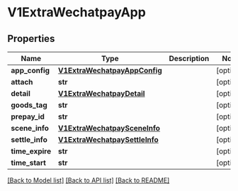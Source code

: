 # V1ExtraWechatpayApp

## Properties
Name | Type | Description | Notes
------------ | ------------- | ------------- | -------------
**app_config** | [**V1ExtraWechatpayAppConfig**](V1ExtraWechatpayAppConfig.md) |  | [optional] 
**attach** | **str** |  | [optional] 
**detail** | [**V1ExtraWechatpayDetail**](V1ExtraWechatpayDetail.md) |  | [optional] 
**goods_tag** | **str** |  | [optional] 
**prepay_id** | **str** |  | [optional] 
**scene_info** | [**V1ExtraWechatpaySceneInfo**](V1ExtraWechatpaySceneInfo.md) |  | [optional] 
**settle_info** | [**V1ExtraWechatpaySettleInfo**](V1ExtraWechatpaySettleInfo.md) |  | [optional] 
**time_expire** | **str** |  | [optional] 
**time_start** | **str** |  | [optional] 

[[Back to Model list]](../README.md#documentation-for-models) [[Back to API list]](../README.md#documentation-for-api-endpoints) [[Back to README]](../README.md)



